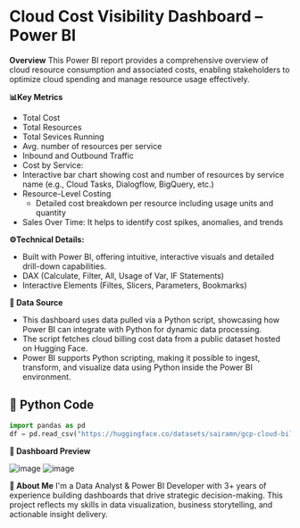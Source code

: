 # Cloud Cost Visibility Dashboard – Power BI
**Overview**
This Power BI report provides a comprehensive overview of cloud resource consumption and associated costs, enabling stakeholders to optimize cloud spending and manage resource usage effectively.

**📊Key Metrics** 
- Total Cost
- Total Resources
- Total Sevices Running
- Avg. number of resources per service
- Inbound and Outbound Traffic
- Cost by Service:
- Interactive bar chart showing cost and number of resources by service name (e.g., Cloud Tasks, Dialogflow, BigQuery, etc.)
- Resource-Level Costing
    - Detailed cost breakdown per resource including usage units and quantity
- Sales Over Time: It helps to identify cost spikes, anomalies, and trends

**⚙️Technical Details:**
- Built with Power BI, offering intuitive, interactive visuals and detailed drill-down capabilities.
- DAX (Calculate, Filter, All, Usage of Var, IF Statements)
- Interactive Elements (Filtes, Slicers, Parameters, Bookmarks)

**🔄 Data Source**
- This dashboard uses data pulled via a Python script, showcasing how Power BI can integrate with Python for dynamic data processing.
- The script fetches cloud billing cost data from a public dataset hosted on Hugging Face.
- Power BI supports Python scripting, making it possible to ingest, transform, and visualize data using Python inside the Power BI environment.

## 🐍 Python Code
```python
import pandas as pd
df = pd.read_csv("https://huggingface.co/datasets/sairamn/gcp-cloud-billing-cost/resolve/main/data.csv")
```

**📸 Dashboard Preview**

![image](https://github.com/user-attachments/assets/e3ff39f9-9811-4f8d-b2f8-674daec61875)
![image](https://github.com/user-attachments/assets/9ec6c343-4c61-4681-a060-9cf4e1748ed9)

**💼 About Me**
I'm a Data Analyst & Power BI Developer with 3+ years of experience building dashboards that drive strategic decision-making. This project reflects my skills in data visualization, business storytelling, and actionable insight delivery.









